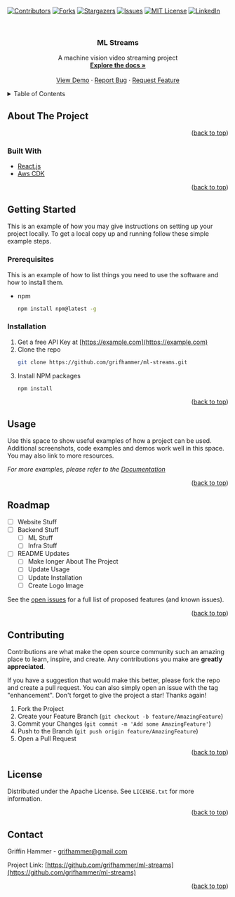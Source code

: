 <div id="top"></div>

[![Contributors][contributors-shield]][contributors-url]
[![Forks][forks-shield]][forks-url]
[![Stargazers][stars-shield]][stars-url]
[![Issues][issues-shield]][issues-url]
[![MIT License][license-shield]][license-url]
[![LinkedIn][linkedin-shield]][linkedin-url]

<!-- PROJECT LOGO -->
<br />
<div align="center">
  <a href="https://github.com/grifhammer/ml-streams">
    <!-- <img src="images/logo.png" alt="Logo" width="80" height="80"> -->
  </a>

<h3 align="center">ML Streams</h3>

  <p align="center">
    A machine vision video streaming project
    <br />
    <a href="https://github.com/grifhammer/ml-streams"><strong>Explore the docs »</strong></a>
    <br />
    <br />
    <a href="https://github.com/grifhammer/ml-streams">View Demo</a>
    ·
    <a href="https://github.com/grifhammer/ml-streams/issues">Report Bug</a>
    ·
    <a href="https://github.com/grifhammer/ml-streams/issues">Request Feature</a>
  </p>
</div>

<!-- TABLE OF CONTENTS -->
<details>
  <summary>Table of Contents</summary>
  <ol>
    <li>
      <a href="#about-the-project">About The Project</a>
      <ul>
        <li><a href="#built-with">Built With</a></li>
      </ul>
    </li>
    <li>
      <a href="#getting-started">Getting Started</a>
      <ul>
        <li><a href="#prerequisites">Prerequisites</a></li>
        <li><a href="#installation">Installation</a></li>
      </ul>
    </li>
    <li><a href="#usage">Usage</a></li>
    <li><a href="#roadmap">Roadmap</a></li>
    <li><a href="#contributing">Contributing</a></li>
    <li><a href="#license">License</a></li>
    <li><a href="#contact">Contact</a></li>
    <!-- <li><a href="#acknowledgments">Acknowledgments</a></li> -->
  </ol>
</details>

<!-- ABOUT THE PROJECT -->

## About The Project

<!-- [![Product Name Screen Shot][product-screenshot]](https://example.com) -->

<p align="right">(<a href="#top">back to top</a>)</p>

### Built With

-   [React.js](https://reactjs.org/)
-   [Aws CDK](https://github.com/aws/aws-cdk)

<p align="right">(<a href="#top">back to top</a>)</p>

<!-- GETTING STARTED -->

## Getting Started

This is an example of how you may give instructions on setting up your project locally.
To get a local copy up and running follow these simple example steps.

### Prerequisites

This is an example of how to list things you need to use the software and how to install them.

-   npm
    ```sh
    npm install npm@latest -g
    ```

### Installation

1. Get a free API Key at [https://example.com](https://example.com)
2. Clone the repo
    ```sh
    git clone https://github.com/grifhammer/ml-streams.git
    ```
3. Install NPM packages
    ```sh
    npm install
    ```

<p align="right">(<a href="#top">back to top</a>)</p>

<!-- USAGE EXAMPLES -->

## Usage

Use this space to show useful examples of how a project can be used. Additional screenshots, code examples and demos work well in this space. You may also link to more resources.

_For more examples, please refer to the [Documentation](https://example.com)_

<p align="right">(<a href="#top">back to top</a>)</p>

<!-- ROADMAP -->

## Roadmap

-   [ ] Website Stuff
-   [ ] Backend Stuff
    -   [ ] ML Stuff
    -   [ ] Infra Stuff
-   [ ] README Updates
    -   [ ] Make longer About The Project
    -   [ ] Update Usage
    -   [ ] Update Installation
    -   [ ] Create Logo Image

See the [open issues](https://github.com/grifhammer/ml-streams/issues) for a full list of proposed features (and known issues).

<p align="right">(<a href="#top">back to top</a>)</p>

<!-- CONTRIBUTING -->

## Contributing

Contributions are what make the open source community such an amazing place to learn, inspire, and create. Any contributions you make are **greatly appreciated**.

If you have a suggestion that would make this better, please fork the repo and create a pull request. You can also simply open an issue with the tag "enhancement".
Don't forget to give the project a star! Thanks again!

1. Fork the Project
2. Create your Feature Branch (`git checkout -b feature/AmazingFeature`)
3. Commit your Changes (`git commit -m 'Add some AmazingFeature'`)
4. Push to the Branch (`git push origin feature/AmazingFeature`)
5. Open a Pull Request

<p align="right">(<a href="#top">back to top</a>)</p>

<!-- LICENSE -->

## License

Distributed under the Apache License. See `LICENSE.txt` for more information.

<p align="right">(<a href="#top">back to top</a>)</p>

<!-- CONTACT -->

## Contact

Griffin Hammer - grifhammer@gmail.com

Project Link: [https://github.com/grifhammer/ml-streams](https://github.com/grifhammer/ml-streams)

<p align="right">(<a href="#top">back to top</a>)</p>

<!-- ACKNOWLEDGMENTS -->

<!-- ## Acknowledgments

-   []()
-   []()
-   []()

<p align="right">(<a href="#top">back to top</a>)</p> -->

<!-- MARKDOWN LINKS & IMAGES -->
<!-- https://www.markdownguide.org/basic-syntax/#reference-style-links -->

[contributors-shield]: https://img.shields.io/github/contributors/grifhammer/ml-streams.svg?style=for-the-badge
[contributors-url]: https://github.com/grifhammer/ml-streams/graphs/contributors
[forks-shield]: https://img.shields.io/github/forks/grifhammer/ml-streams.svg?style=for-the-badge
[forks-url]: https://github.com/grifhammer/ml-streams/network/members
[stars-shield]: https://img.shields.io/github/stars/grifhammer/ml-streams.svg?style=for-the-badge
[stars-url]: https://github.com/grifhammer/ml-streams/stargazers
[issues-shield]: https://img.shields.io/github/issues/grifhammer/ml-streams.svg?style=for-the-badge
[issues-url]: https://github.com/grifhammer/ml-streams/issues
[license-shield]: https://img.shields.io/github/license/grifhammer/ml-streams.svg?style=for-the-badge
[license-url]: https://github.com/grifhammer/ml-streams/blob/master/LICENSE.txt
[linkedin-shield]: https://img.shields.io/badge/-LinkedIn-black.svg?style=for-the-badge&logo=linkedin&colorB=555
[linkedin-url]: https://www.linkedin.com/in/griffinhammer/
[product-screenshot]: images/screenshot.png
